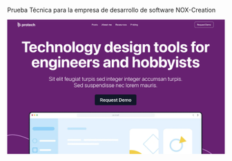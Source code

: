 Prueba Técnica para la empresa de desarrollo de software NOX-Creation


![Web Page thumbnail](/public/nox-creation-pt.png)
